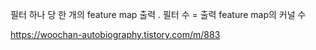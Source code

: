 


필터 하나 당 한 개의 feature map 출력 .  필터 수 = 출력 feature map의 커널 수 



https://woochan-autobiography.tistory.com/m/883
